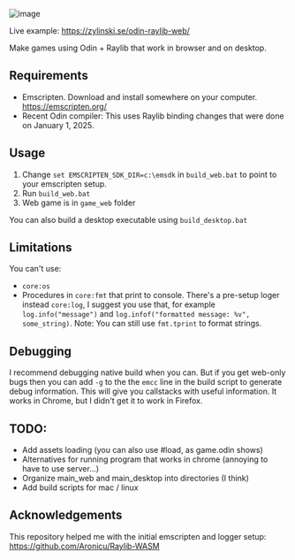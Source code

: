 ![image](https://github.com/user-attachments/assets/0ed449ff-ae6f-4336-aa26-02df5928f263)

Live example: https://zylinski.se/odin-raylib-web/

Make games using Odin + Raylib that work in browser and on desktop.

## Requirements

- Emscripten. Download and install somewhere on your computer. https://emscripten.org/
- Recent Odin compiler: This uses Raylib binding changes that were done on January 1, 2025.

## Usage

1. Change `set EMSCRIPTEN_SDK_DIR=c:\emsdk` in `build_web.bat` to point to your emscripten setup.
2. Run `build_web.bat`
3. Web game is in `game_web` folder

You can also build a desktop executable using `build_desktop.bat`

## Limitations

You can't use:
- `core:os`
- Procedures in `core:fmt` that print to console. There's a pre-setup loger instead `core:log`, I suggest you use that, for example `log.info("message")` and `log.infof("formatted message: %v", some_string)`. Note: You can still use `fmt.tprint` to format strings.

## Debugging
I recommend debugging native build when you can. But if you get web-only bugs then you can add `-g` to  the the `emcc` line in the build script to generate debug information. This will give you callstacks with useful information. It works in Chrome, but I didn't get it to work in Firefox.

## TODO:
- Add assets loading (you can also use #load, as game.odin shows)
- Alternatives for running program that works in chrome (annoying to have to use server...)
- Organize main_web and main_desktop into directories (I think)
- Add build scripts for mac / linux

## Acknowledgements
This repository helped me with the initial emscripten and logger setup: https://github.com/Aronicu/Raylib-WASM

